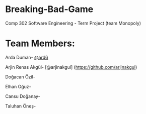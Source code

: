 # Breaking-Bad-Game
Comp 302 Software Engineering - Term Project (team Monopoly)

# Team Members:

Arda Duman- [@ard6](https://github.com/ard6)

Arjin Renas Akgül- [@arjinakgul] (https://github.com/arjinakgul)

Doğacan Özil-

Elhan Oğuz-

Cansu Doğanay-

Taluhan Öneş-
